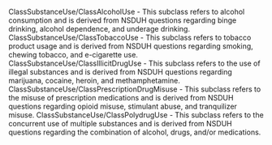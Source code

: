 ClassSubstanceUse/ClassAlcoholUse - This subclass refers to alcohol consumption and is derived from NSDUH questions regarding binge drinking, alcohol dependence, and underage drinking.
ClassSubstanceUse/ClassTobaccoUse - This subclass refers to tobacco product usage and is derived from NSDUH questions regarding smoking, chewing tobacco, and e-cigarette use.
ClassSubstanceUse/ClassIllicitDrugUse - This subclass refers to the use of illegal substances and is derived from NSDUH questions regarding marijuana, cocaine, heroin, and methamphetamine.
ClassSubstanceUse/ClassPrescriptionDrugMisuse - This subclass refers to the misuse of prescription medications and is derived from NSDUH questions regarding opioid misuse, stimulant abuse, and tranquilizer misuse.
ClassSubstanceUse/ClassPolydrugUse - This subclass refers to the concurrent use of multiple substances and is derived from NSDUH questions regarding the combination of alcohol, drugs, and/or medications.